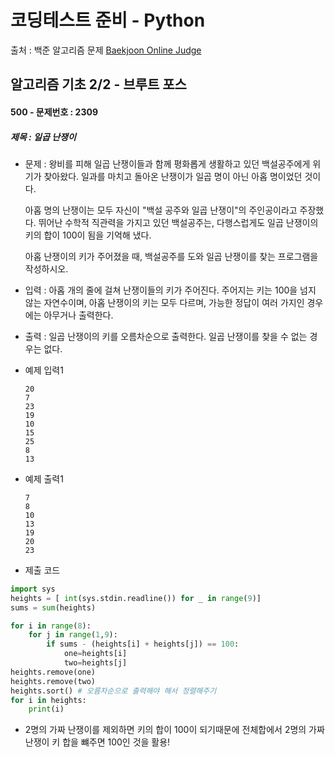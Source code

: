 # 코딩테스트 준비 - Python



출처 : 백준 알고리즘 문제 [Baekjoon Online Judge](https://www.acmicpc.net/)



## 알고리즘 기초 2/2 - 브루트 포스



#### 500 -  문제번호 : 2309

 ##### 제목 : 일곱 난쟁이

- 문제 : 왕비를 피해 일곱 난쟁이들과 함께 평화롭게 생활하고 있던 백설공주에게 위기가 찾아왔다. 일과를 마치고 돌아온 난쟁이가 일곱 명이 아닌 아홉 명이었던 것이다.

  아홉 명의 난쟁이는 모두 자신이 "백설 공주와 일곱 난쟁이"의 주인공이라고 주장했다. 뛰어난 수학적 직관력을 가지고 있던 백설공주는, 다행스럽게도 일곱 난쟁이의 키의 합이 100이 됨을 기억해 냈다.

  아홉 난쟁이의 키가 주어졌을 때, 백설공주를 도와 일곱 난쟁이를 찾는 프로그램을 작성하시오.

- 입력 : 아홉 개의 줄에 걸쳐 난쟁이들의 키가 주어진다. 주어지는 키는 100을 넘지 않는 자연수이며, 아홉 난쟁이의 키는 모두 다르며, 가능한 정답이 여러 가지인 경우에는 아무거나 출력한다.

- 출력 : 일곱 난쟁이의 키를 오름차순으로 출력한다. 일곱 난쟁이를 찾을 수 없는 경우는 없다.

- 예제 입력1

  ```
  20
  7
  23
  19
  10
  15
  25
  8
  13
  ```

- 예제 출력1

  ```
  7
  8
  10
  13
  19
  20
  23
  ```

- 제출 코드

```python
import sys
heights = [ int(sys.stdin.readline()) for _ in range(9)]
sums = sum(heights)

for i in range(8):
    for j in range(1,9):
        if sums - (heights[i] + heights[j]) == 100:
            one=heights[i]
            two=heights[j]
heights.remove(one)
heights.remove(two)
heights.sort() # 오름차순으로 출력해야 해서 정렬해주기
for i in heights:
    print(i)
```

- 2명의 가짜 난쟁이를 제외하면 키의 합이 100이 되기때문에 전체합에서 2명의 가짜 난쟁이 키 합을 뺴주면 100인 것을 활용! 